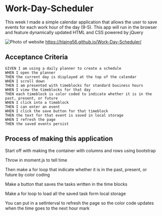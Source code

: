 # Work-Day-Scheduler
This week I made a simple calendar application that allows the user to save events for each work hour of the day (9-5). This app will run in the browser and feature dynamically updated HTML and CSS powered by jQuery

![Photo of website](https://user-images.githubusercontent.com/90152576/139592071-a93df884-37a0-4ff7-a067-667c2b578e51.png)
https://hlaing56.github.io/Work-Day-Scheduler/

## Acceptance Criteria
```
GIVEN I am using a daily planner to create a schedule
WHEN I open the planner
THEN the current day is displayed at the top of the calendar
WHEN I scroll down
THEN I am presented with timeblocks for standard business hours
WHEN I view the timeblocks for that day
THEN each timeblock is color coded to indicate whether it is in the past, present, or future
WHEN I click into a timeblock
THEN I can enter an event
WHEN I click the save button for that timeblock
THEN the text for that event is saved in local storage
WHEN I refresh the page
THEN the saved events persist
```

## Process of making this application
Start off with making the container with columns and rows using bootstrap 

Throw in moment.js to tell time 

Then make a for loop that indicate whether it is in the past, present, or future by color coding 

Make a button that saves the tasks written in the time blocks

Make a for loop to load all the saved task form local storage

You can put in a setInterval to refresh the page so the color code updates when the time goes to the next hour mark
